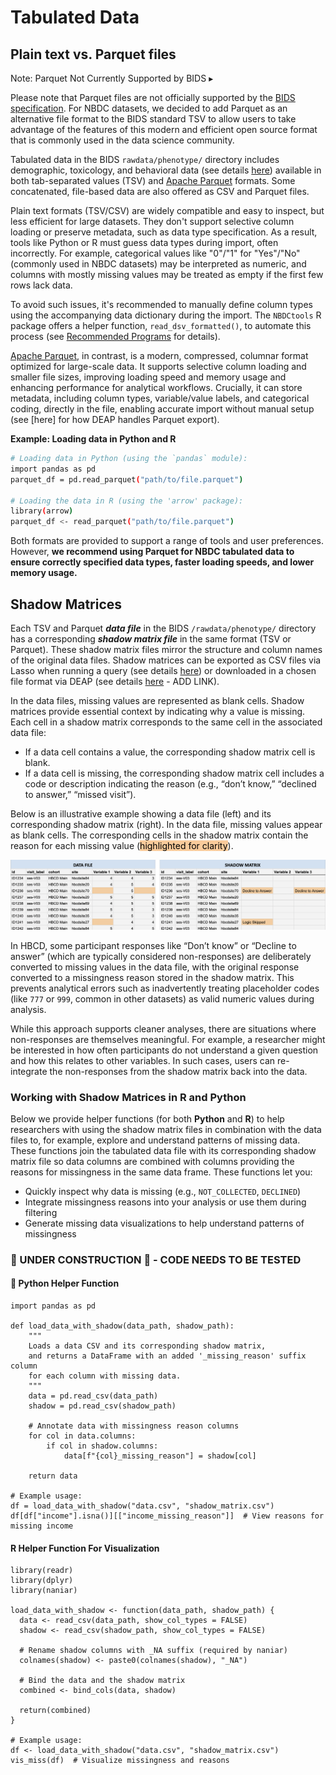 # Tabulated Data

## Plain text vs. Parquet files

<div id="parquetbids" class="notification-banner" onclick="toggleCollapse(this)">
  <span class="emoji"><i class="fa-regular fa-lightbulb"></i></span>
  <span class="text">Note: Parquet Not Currently Supported by BIDS</span>
  <span class="arrow">▸</span>
</div>
<div class="collapsible-content">
<p>Please note that Parquet files are not officially supported by the <a href="https://bids-specification.readthedocs.io/en/stable/">BIDS specification</a>. For NBDC datasets, we decided to add Parquet as an alternative file format to the BIDS standard TSV to allow users to take advantage of the features of this modern and efficient open source format that is commonly used in the data science community.</p>
</div>

Tabulated data in the BIDS `rawdata/phenotype/` directory includes demographic, toxicology, and behavioral data (see details [here](../../datacuration/phenotypes.md)) available in both tab-separated values (TSV) and [Apache Parquet](https://parquet.apache.org/) formats. Some concatenated, file-based data are also offered as CSV and Parquet files.

Plain text formats (TSV/CSV) are widely compatible and easy to inspect, but less efficient for large datasets. They don't support selective column loading or preserve metadata, such as data type specification. As a result, tools like Python or R must guess data types during import, often incorrectly. For example, categorical values like "0"/"1" for "Yes"/"No" (commonly used in NBDC datasets) may be interpreted as numeric, and columns with mostly missing values may be treated as empty if the first few rows lack data.

To avoid such issues, it's recommended to manually define column types using the accompanying data dictionary during the import. The `NBDCtools` R package offers a helper function, `read_dsv_formatted()`, to automate this process (see [Recommended Programs](recprograms.md#tabulated-data) for details).

[Apache Parquet](https://parquet.apache.org/documentation/latest/), in contrast, is a modern, compressed, columnar format optimized for large-scale data. It supports selective column loading and smaller file sizes, improving loading speed and memory usage and enhancing performance for analytical workflows. Crucially, it can store metadata, including column types, variable/value labels, and categorical coding, directly in the file, enabling accurate import without manual setup (see [here] for how DEAP handles Parquet export).

**Example: Loading data in Python and R**
```bash
# Loading data in Python (using the `pandas` module):
import pandas as pd
parquet_df = pd.read_parquet("path/to/file.parquet")

# Loading the data in R (using the 'arrow' package):  
library(arrow)
parquet_df <- read_parquet("path/to/file.parquet")
```
Both formats are provided to support a range of tools and user preferences. However, **we recommend using Parquet for NBDC tabulated data to ensure correctly specified data types, faster loading speeds, and lower memory usage.**

## Shadow Matrices
Each TSV and Parquet ***data file*** in the BIDS `/rawdata/phenotype/` directory has a corresponding ***shadow matrix file*** in the same format (TSV or Parquet). These shadow matrix files mirror the structure and column names of the original data files. Shadow matrices can be exported as CSV files via Lasso when running a query (see details [here](../lasso.md#step-5-query-the-associated-data)) or downloaded in a chosen file format via DEAP (see details [here]() - ADD LINK).

In the data files, missing values are represented as blank cells. Shadow matrices provide essential context by indicating why a value is missing. Each cell in a shadow matrix corresponds to the same cell in the associated data file:

- If a data cell contains a value, the corresponding shadow matrix cell is blank.
- If a data cell is missing, the corresponding shadow matrix cell includes a code or description indicating the reason (e.g., “don’t know,” “declined to answer,” “missed visit”).

Below is an illustrative example showing a data file (left) and its corresponding shadow matrix (right). In the data file, missing values appear as blank cells. The corresponding cells in the shadow matrix contain the reason for each missing value (<mark style="background-color: #f9cb9b; font-weight: normal;">highlighted for clarity</mark>).

![](../images/shadowmatrix.png)

In HBCD, some participant responses like “Don’t know” or “Decline to answer” (which are typically considered non-responses) are deliberately converted to missing values in the data file, with the original response converted to a missingness reason stored in the shadow matrix. This prevents analytical errors such as inadvertently treating placeholder codes (like `777` or `999`, common in other datasets) as valid numeric values during analysis.

While this approach supports cleaner analyses, there are situations where non-responses are themselves meaningful. For example, a researcher might be interested in how often participants do not understand a given question and how this relates to other variables. In such cases, users can re-integrate the non-responses from the shadow matrix back into the data. 

### Working with Shadow Matrices in R and Python 
Below we provide helper functions (for both **Python** and **R**) to help researchers with using the shadow matrix files in combination with the data files to, for example, explore and understand patterns of missing data. These functions join the tabulated data file with its corresponding shadow matrix file so data columns are combined with columns providing the reasons for missingness in the same data frame.
These functions let you:

* Quickly inspect why data is missing (e.g., `NOT_COLLECTED`, `DECLINED`)  
* Integrate missingness reasons into your analysis or use them during filtering  
* Generate missing data visualizations to help understand patterns of missingness

### 🚧 UNDER CONSTRUCTION 🚧 - CODE NEEDS TO BE TESTED
#### 🐍 Python Helper Function 
```
import pandas as pd

def load_data_with_shadow(data_path, shadow_path):  
    """  
    Loads a data CSV and its corresponding shadow matrix,  
    and returns a DataFrame with an added '_missing_reason' suffix column  
    for each column with missing data.  
    """  
    data = pd.read_csv(data_path)  
    shadow = pd.read_csv(shadow_path)

    # Annotate data with missingness reason columns  
    for col in data.columns:  
        if col in shadow.columns:  
            data[f"{col}_missing_reason"] = shadow[col]

    return data

# Example usage:  
df = load_data_with_shadow("data.csv", "shadow_matrix.csv")  
df[df["income"].isna()][["income_missing_reason"]]  # View reasons for missing income  
```

#### <i class="fa fa-bar-chart"></i> R Helper Function For Visualization  
```
library(readr)  
library(dplyr)  
library(naniar)

load_data_with_shadow <- function(data_path, shadow_path) {  
  data <- read_csv(data_path, show_col_types = FALSE)  
  shadow <- read_csv(shadow_path, show_col_types = FALSE)

  # Rename shadow columns with _NA suffix (required by naniar)  
  colnames(shadow) <- paste0(colnames(shadow), "_NA")

  # Bind the data and the shadow matrix  
  combined <- bind_cols(data, shadow)

  return(combined)  
}

# Example usage:  
df <- load_data_with_shadow("data.csv", "shadow_matrix.csv")  
vis_miss(df)  # Visualize missingness and reasons  
```
